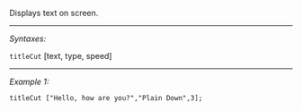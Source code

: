 Displays text on screen.


---
*Syntaxes:*

`titleCut` [text, type, speed]

---
*Example 1:*

```sqf
titleCut ["Hello, how are you?","Plain Down",3];
```